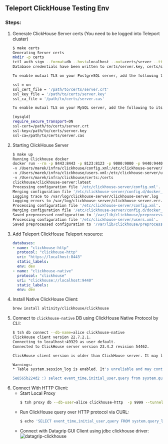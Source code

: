 ## Teleport ClickHouse Testing Env

### Steps:
1) Generate ClickHouse Server certs (You need to be logged into Teleport cluster)
    ```bash
    $ make certs
    Generating Server certs
    mkdir -p certs
    tctl auth sign --format=db --host=localhost --out=certs/server --ttl=2190h
    Database credentials have been written to certs/server.key, certs/server.crt, certs/server.cas.

    To enable mutual TLS on your PostgreSQL server, add the following to its postgresql.conf configuration file:

    ssl = on
    ssl_cert_file = '/path/to/certs/server.crt'
    ssl_key_file = '/path/to/certs/server.key'
    ssl_ca_file = '/path/to/certs/server.cas'

    To enable mutual TLS on your MySQL server, add the following to its mysql.cnf configuration file:

    [mysqld]
    require_secure_transport=ON
    ssl-cert=/path/to/certs/server.crt
    ssl-key=/path/to/certs/server.key
    ssl-ca=/path/to/certs/server.cas
    ```
2) Starting ClickHouse Server
    ```bash
    $ make up
    Running Clickhouse docker
    docker run --rm -p 8443:8443 -p 8123:8123 -p 9000:9000 -p 9440:9440 --name clickhouse  \
    -v /Users/marek/infra/clickhouse/config.xml:/etc/clickhouse-server/config.xml       \
    -v /Users/marek/infra/clickhouse/users.xml:/etc/clickhouse-server/users.xml         \
    -v /Users/marek/infra/clickhouse/certs:/certs                                       \
    clickhouse/clickhouse-server:latest
    Processing configuration file '/etc/clickhouse-server/config.xml'.
    Merging configuration file '/etc/clickhouse-server/config.d/docker_related_config.xml'.
    Logging trace to /var/log/clickhouse-server/clickhouse-server.log
    Logging errors to /var/log/clickhouse-server/clickhouse-server.err.log
    Processing configuration file '/etc/clickhouse-server/config.xml'.
    Merging configuration file '/etc/clickhouse-server/config.d/docker_related_config.xml'.
    Saved preprocessed configuration to '/var/lib/clickhouse/preprocessed_configs/config.xml'.
    Processing configuration file '/etc/clickhouse-server/users.xml'.
    Saved preprocessed configuration to '/var/lib/clickhouse/preprocessed_configs/users.xml'.
    ```
3) Add Teleport ClickHouse Teleport resource:
    ```yaml
    databases:
    - name: "clickhouse-http"
      protocol: "clickhouse-http"
      uri: "https://localhost:8443"
      static_labels:
      env: dev
    - name: "clickhouse-native"
      protocol: "clickhouse"
      uri: "clickhouse://localhost:9440"
      static_labels:
      env: dev
    ```
4) Install Native ClickHouse Client:
    ```bash
    brew install altinity/clickhouse/clickhouse
    ```
5) Connect to `clickhouse-native` DB using ClickHouse Native Protocol by CLI:
    ```bash
    $ tsh db connect --db-name=alice clickhouse-native
    ClickHouse client version 22.7.2.1.
    Connecting to localhost:49329 as user default.
    Connected to ClickHouse server version 23.4.2 revision 54462.

    ClickHouse client version is older than ClickHouse server. It may lack support for new features.

    Warnings:
    * Table system.session_log is enabled. It's unreliable and may contain garbage. Do not use it for any kind of security monitoring.

    5e8565b224d2 :) select event_time,initial_user,query from system.query_log

    ```
6) Connect With HTTP Client:
    * Start Local Proxy
       ```bash
       $ tsh proxy db --db-user=alice clickhouse-http  -p 9999 --tunnel
       ```
    * Run ClickHouse query over HTTP protocol via CURL:
        ```bash
        $ echo 'SELECT event_time,initial_user,query FROM system.query_log' | curl 'http://localhost:9999/'  --data-binary @-
        ```
    * Connect with Datagrip GUI Client using jdbc clickhouse driver:
      ![datagrip-clickhouse](https://user-images.githubusercontent.com/22402974/226206085-34dcdded-7329-458d-8493-f9ed88346176.png)

